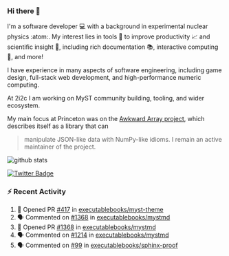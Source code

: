 ### Hi there 👋 

I'm a software developer 💻 with a background in experimental nuclear physics :atom:. My interest lies in tools :wrench: to improve productivity :chart_with_upwards_trend: and scientific insight :telescope:, including rich documentation 📚, interactive computing 🧮, and more! 

I have experience in many aspects of software engineering, including game design, full-stack web development, and high-performance numeric computing. 

At 2i2c I am working on MyST community building, tooling, and wider ecosystem. 

My main focus at Princeton was on the [Awkward Array project](awkward-array.org/), which describes itself as a library that can 
> manipulate JSON-like data with NumPy-like idioms. I remain an active maintainer of the project. 

![github stats](https://github-readme-stats.vercel.app/api?username=agoose77&show_icons=true&hide_rank=true&hide_title=true&bg_color=30,e76445,904e95&text_color=efe3ec&icon_color=efe3ec)
<!--
**agoose77/agoose77** is a ✨ _special_ ✨ repository because its `README.md` (this file) appears on your GitHub profile.

Here are some ideas to get you started:

- 🔭 I’m currently working on ...
- 🌱 I’m currently learning ...
- 👯 I’m looking to collaborate on ...
- 🤔 I’m looking for help with ...
- 💬 Ask me about ...
- 📫 How to reach me: ...
- 😄 Pronouns: ...
- ⚡ Fun fact: ...
-->

[![Twitter Badge](https://img.shields.io/twitter/follow/agoose77?style=flat-square&logo=Twitter&logoColor=white&color=cornflowerblue)](https://twitter.com/agoose77)

### :zap: Recent Activity

<!--START_SECTION:activity-->
1. 💪 Opened PR [#417](https://github.com/executablebooks/myst-theme/pull/417) in [executablebooks/myst-theme](https://github.com/executablebooks/myst-theme)
2. 🗣 Commented on [#1368](https://github.com/executablebooks/mystmd/pull/1368#issuecomment-2199914696) in [executablebooks/mystmd](https://github.com/executablebooks/mystmd)
3. 💪 Opened PR [#1368](https://github.com/executablebooks/mystmd/pull/1368) in [executablebooks/mystmd](https://github.com/executablebooks/mystmd)
4. 🗣 Commented on [#1214](https://github.com/executablebooks/mystmd/issues/1214#issuecomment-2199695744) in [executablebooks/mystmd](https://github.com/executablebooks/mystmd)
5. 🗣 Commented on [#99](https://github.com/executablebooks/sphinx-proof/pull/99#issuecomment-2199528805) in [executablebooks/sphinx-proof](https://github.com/executablebooks/sphinx-proof)
<!--END_SECTION:activity-->
